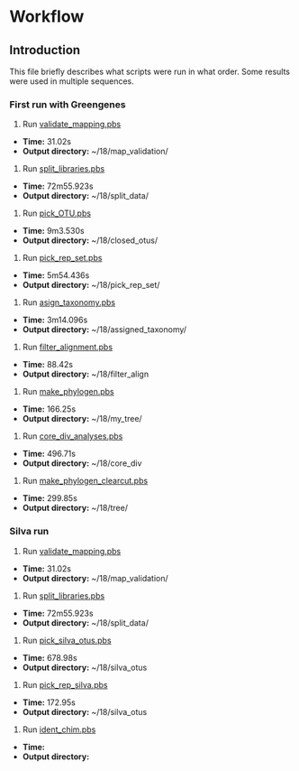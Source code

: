 # Workflow

## Introduction
This file briefly describes what scripts were run in what order. Some results were used in multiple sequences.

### First run with Greengenes

1. Run [validate_mapping.pbs](./scripts/validate_mapping.pbs)
  * __Time:__ 31.02s
  * __Output directory:__ ~/18/map_validation/
1. Run [split_libraries.pbs](./scripts/split_libraries.pbs)
  * __Time:__ 72m55.923s
  * __Output directory:__ ~/18/split_data/
1. Run [pick_OTU.pbs](./scripts/pick_OTU.pbs)
  * __Time:__ 9m3.530s
  * __Output directory:__ ~/18/closed_otus/
1. Run [pick_rep_set.pbs](./scripts/pick_rep_set.pbs)
  * __Time:__ 5m54.436s
  * __Output directory:__ ~/18/pick_rep_set/
1. Run [asign_taxonomy.pbs](./scripts/assign_taxonomy.pbs)
  * __Time:__ 3m14.096s
  * __Output directory:__ ~/18/assigned_taxonomy/
1. Run [filter_alignment.pbs](./scripts/filter_alignment.pbs)
  * __Time:__ 88.42s
  * __Output directory:__ ~/18/filter_align
1. Run [make_phylogen.pbs](./scripts/make_phylogen.pbs)
  * __Time:__ 166.25s
  * __Output directory:__ ~/18/my_tree/
1. Run [core_div_analyses.pbs](./scripts/core_div_analyses.pbs)
  * __Time:__ 496.71s
  * __Output directory:__ ~/18/core_div
1. Run [make_phylogen_clearcut.pbs](./scripts/make_phylogen_clearcut.pbs)
  * __Time:__ 299.85s
  * __Output directory:__ ~/18/tree/

### Silva run

1. Run [validate_mapping.pbs](./scripts/validate_mapping.pbs)
  * __Time:__ 31.02s
  * __Output directory:__ ~/18/map_validation/
1. Run [split_libraries.pbs](./scripts/split_libraries.pbs)
  * __Time:__ 72m55.923s
  * __Output directory:__ ~/18/split_data/
1. Run [pick_silva_otus.pbs](./scripts/pick_silva_OTU.pbs)
  * __Time:__ 678.98s
  * __Output directory:__ ~/18/silva_otus
1. Run [pick_rep_silva.pbs](./scripts/pick_rep_silva.pbs)
  * __Time:__ 172.95s
  * __Output directory:__ ~/18/silva_otus
1. Run [ident_chim.pbs](./scripts/ident_chim.pbs)
  * __Time:__
  * __Output directory:__
